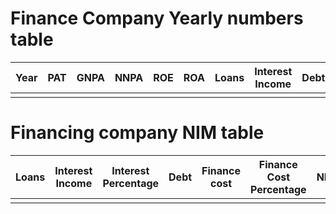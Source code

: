 # Finance Company Yearly numbers table

| Year |   PAT     |   GNPA    |    NNPA   |   ROE |   ROA |  Loans    |    Interest Income    |   Debt         |   Finance Cost    | EPS  |
|:----:|   :---:   |   :----:  |   :----:  | :--:  | :--:  |  :-----:  |   :---------------:   |   :----:       |   :------------:  | :--: |
|      |           |           |           |       |       |           |                       |                |                   |      |


# Financing company NIM table

|       Loans       |       Interest Income      | Interest Percentage |        Debt         | Finance cost | Finance Cost Percentage | NIM     |
| :--------------:  |  :----------------------:  | :------------------:|:-------------------:|:------------:|:-----------------------:|:-------:|
|                   |                            |                     |                     |              |                         |         |

